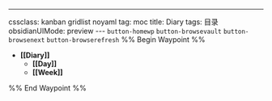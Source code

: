 ---
cssclass: kanban gridlist noyaml
tag: moc
title: Diary
tags: 目录
obsidianUIMode: preview
--- `button-homewp`  `button-browsevault`  `button-browsenext` `button-browserefresh` 
%% Begin Waypoint %%
- **[[Diary]]**
	- **[[Day]]**
	- **[[Week]]**

%% End Waypoint %%